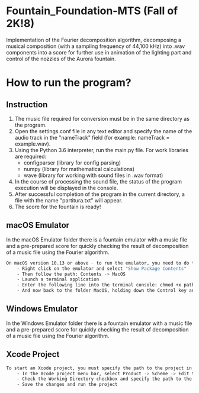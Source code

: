 # Fountain_Foundation-MTS (Fall of 2K!8)
Implementation of the Fourier decomposition algorithm, decomposing a musical composition (with a sampling frequency of 44,100 kHz) into .wav components into a score for further use in animation of the lighting part and control of the nozzles of the Aurora fountain.



# How to run the program?

## Instruction

1. The music file required for conversion must be in the same directory as the program.
2. Open the settings.conf file in any text editor and specify the name of the audio track in the "nameTrack" field (for example: nameTrack = example.wav).
3. Using the Python 3.6 interpreter, run the main.py file. For work libraries are required:
    - configparser (library for config parsing)
    - numpy (library for mathematical calculations)
    - wave (library for working with sound files in .wav format)
4. In the course of processing the sound file, the status of the program execution will be displayed in the console.
5. After successful completion of the program in the current directory, a file with the name "partitura.txt" will appear.
6. The score for the fountain is ready!


## macOS Emulator

In the macOS Emulator folder there is a fountain emulator with a music file and a pre-prepared score for quickly checking the result of decomposition of a music file using the Fourier algorithm.

```bash
On macOS version 10.13 or above - to run the emulator, you need to do the following steps:
    - Right click on the emulator and select "Show Package Contents"
    - Then follow the path: Contents -> MacOS
    - Launch a terminal application
    - Enter the following line into the terminal console: chmod +x pathToFile, where pathToFile is file in Contents -> MacOS folder
    - And now back to the folder MacOS, holding down the Control key and selecting the open menu item and confirm the opening
```

## Windows Emulator

In the Windows Emulator folder there is a fountain emulator with a music file and a pre-prepared score for quickly checking the result of decomposition of a music file using the Fourier algorithm.

## Xcode Project

```bash
To start an Xcode project, you must specify the path to the project in the Edit Scheme menu; to do this, follow these steps:
    - In the Xcode project menu bar, select Product -> Scheme -> Edit Scheme
    - Check the Working Directory checkbox and specify the path to the folder with the Vizualization DTFT.xcodeproj file
    - Save the changes and run the project
```

